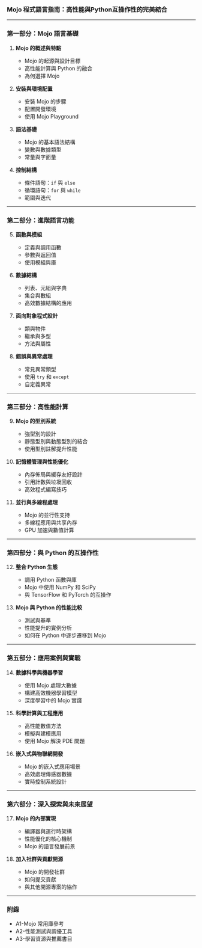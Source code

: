 ### **Mojo 程式語言指南：高性能與Python互操作性的完美結合**

---

### **第一部分：Mojo 語言基礎**
1. **Mojo 的概述與特點**
   - Mojo 的起源與設計目標
   - 高性能計算與 Python 的融合
   - 為何選擇 Mojo

2. **安裝與環境配置**
   - 安裝 Mojo 的步驟
   - 配置開發環境
   - 使用 Mojo Playground

3. **語法基礎**
   - Mojo 的基本語法結構
   - 變數與數據類型
   - 常量與字面量

4. **控制結構**
   - 條件語句：`if` 與 `else`
   - 循環語句：`for` 與 `while`
   - 範圍與迭代

---

### **第二部分：進階語言功能**
5. **函數與模組**
   - 定義與調用函數
   - 參數與返回值
   - 使用模組與庫

6. **數據結構**
   - 列表、元組與字典
   - 集合與數組
   - 高效數據結構的應用

7. **面向對象程式設計**
   - 類與物件
   - 繼承與多型
   - 方法與屬性

8. **錯誤與異常處理**
   - 常見異常類型
   - 使用 `try` 和 `except`
   - 自定義異常

---

### **第三部分：高性能計算**
9. **Mojo 的型別系統**
   - 強型別的設計
   - 靜態型別與動態型別的結合
   - 使用型別註解提升性能

10. **記憶體管理與性能優化**
    - 內存佈局與緩存友好設計
    - 引用計數與垃圾回收
    - 高效程式編寫技巧

11. **並行與多線程處理**
    - Mojo 的並行性支持
    - 多線程應用與共享內存
    - GPU 加速與數值計算

---

### **第四部分：與 Python 的互操作性**
12. **整合 Python 生態**
    - 調用 Python 函數與庫
    - Mojo 中使用 NumPy 和 SciPy
    - 與 TensorFlow 和 PyTorch 的互操作

13. **Mojo 與 Python 的性能比較**
    - 測試與基準
    - 性能提升的實例分析
    - 如何在 Python 中逐步遷移到 Mojo

---

### **第五部分：應用案例與實戰**
14. **數據科學與機器學習**
    - 使用 Mojo 處理大數據
    - 構建高效機器學習模型
    - 深度學習中的 Mojo 實踐

15. **科學計算與工程應用**
    - 高性能數值方法
    - 模擬與建模應用
    - 使用 Mojo 解決 PDE 問題

16. **嵌入式與物聯網開發**
    - Mojo 的嵌入式應用場景
    - 高效處理傳感器數據
    - 實時控制系統設計

---

### **第六部分：深入探索與未來展望**
17. **Mojo 的內部實現**
    - 編譯器與運行時架構
    - 性能優化的核心機制
    - Mojo 的語言發展前景

18. **加入社群與貢獻開源**
    - Mojo 的開發社群
    - 如何提交貢獻
    - 與其他開源專案的協作

---

### **附錄**
- A1-Mojo 常用庫參考
- A2-性能測試與調優工具
- A3-學習資源與推薦書目